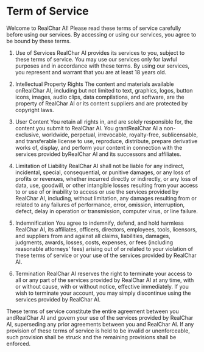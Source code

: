 # Term of Service

Welcome to RealChar AI! Please read these terms of service carefully before using our services. By accessing or using our services, you agree to be bound by these terms.

1. Use of Services RealChar AI provides its services to you, subject to these terms of service. You may use our services only for lawful purposes and in accordance with these terms. By using our services, you represent and warrant that you are at least 18 years old.

2. Intellectual Property Rights The content and materials available onRealChar AI, including but not limited to text, graphics, logos, button icons, images, audio clips, data compilations, and software, are the property of RealChar AI or its content suppliers and are protected by copyright laws.

3. User Content You retain all rights in, and are solely responsible for, the content you submit to RealChar AI. You grantRealChar AI a non-exclusive, worldwide, perpetual, irrevocable, royalty-free, sublicensable, and transferable license to use, reproduce, distribute, prepare derivative works of, display, and perform your content in connection with the services provided byRealChar AI and its successors and affiliates.

4. Limitation of Liability RealChar AI shall not be liable for any indirect, incidental, special, consequential, or punitive damages, or any loss of profits or revenues, whether incurred directly or indirectly, or any loss of data, use, goodwill, or other intangible losses resulting from your access to or use of or inability to access or use the services provided by RealChar AI, including, without limitation, any damages resulting from or related to any failures of performance, error, omission, interruption, defect, delay in operation or transmission, computer virus, or line failure.

5. Indemnification You agree to indemnify, defend, and hold harmless RealChar AI, its affiliates, officers, directors, employees, tools, licensors, and suppliers from and against all claims, liabilities, damages, judgments, awards, losses, costs, expenses, or fees (including reasonable attorneys' fees) arising out of or related to your violation of these terms of service or your use of the services provided by RealChar AI.

6. Termination RealChar AI reserves the right to terminate your access to all or any part of the services provided by RealChar AI at any time, with or without cause, with or without notice, effective immediately. If you wish to terminate your account, you may simply discontinue using the services provided by RealChar AI.

These terms of service constitute the entire agreement between you andRealChar AI and govern your use of the services provided by RealChar AI, superseding any prior agreements between you and RealChar AI. If any provision of these terms of service is held to be invalid or unenforceable, such provision shall be struck and the remaining provisions shall be enforced.